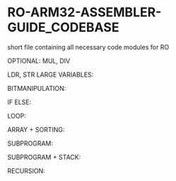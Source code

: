 # RO-ARM32-ASSEMBLER-GUIDE_CODEBASE
short file containing all necessary code modules for RO


OPTIONAL: MUL, DIV

LDR, STR LARGE VARIABLES:

BITMANIPULATION:

IF ELSE:

LOOP:

ARRAY + SORTING:

SUBPROGRAM:

SUBPROGRAM + STACK:

RECURSION:

